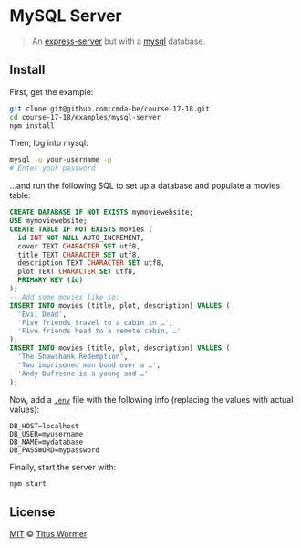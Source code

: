 # MySQL Server

> An [express-server][] but with a [mysql][] database.

## Install

First, get the example:

```bash
git clone git@github.com:cmda-be/course-17-18.git
cd course-17-18/examples/mysql-server
npm install
```

Then, log into mysql:

```sh
mysql -u your-username -p
# Enter your password
```

…and run the following SQL to set up a database and populate a movies table:

```sql
CREATE DATABASE IF NOT EXISTS mymoviewebsite;
USE mymoviewebsite;
CREATE TABLE IF NOT EXISTS movies (
  id INT NOT NULL AUTO_INCREMENT,
  cover TEXT CHARACTER SET utf8,
  title TEXT CHARACTER SET utf8,
  description TEXT CHARACTER SET utf8,
  plot TEXT CHARACTER SET utf8,
  PRIMARY KEY (id)
);
-- Add some movies like so:
INSERT INTO movies (title, plot, description) VALUES (
  'Evil Dead',
  'Five friends travel to a cabin in …',
  'Five friends head to a remote cabin, …'
);
INSERT INTO movies (title, plot, description) VALUES (
  'The Shawshank Redemption',
  'Two imprisoned men bond over a …',
  'Andy Dufresne is a young and …'
);
```

Now, add a [`.env`][dotenv] file with the following info (replacing the values
with actual values):

```text
DB_HOST=localhost
DB_USER=myusername
DB_NAME=mydatabase
DB_PASSWORD=mypassword
```

Finally, start the server with:

```bash
npm start
```

<!--
## Changes
-->

## License

[MIT][] © [Titus Wormer][author]

[mit]: ../../license

[express-server]: ../express-server

[mysql]: https://www.mysql.com

[dotenv]: https://www.npmjs.com/package/dotenv

[author]: http://wooorm.com
